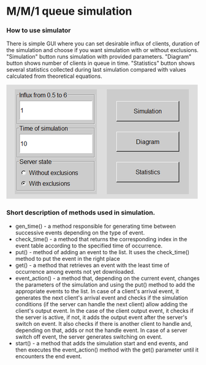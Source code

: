 # M/M/1 queue simulation

### How to use simulator

There is simple GUI where you can set desirable influx of clients, duration of the simulation and choose if you want simulation with or without exclusions. "Simulation" button runs simulation with provided parameters. "Diagram" button shows number of clients in queue in time. "Statistics" button shows several statistics collected during last simulation compared with values calculated from theoretical equations.

![Image](https://github.com/mwalachowski/MM1_Queue_simulation/blob/master/GUI.PNG)

### Short description of methods used in simulation.

* gen_time() - a method responsible for generating time between successive events depending on the type of event.
* check_time() - a method that returns the corresponding index in the event table according to the specified time of occurrence.
* put() - method of adding an event to the list. It uses the check_time() method to put the event in the right place
* get() - a method that retrieves an event with the least time of occurrence among events not yet downloaded.
* event_action() - a method that, depending on the current event, changes the parameters of the simulation and using the put() method to add the appropriate events to the list. In case of a client's arrival event, it generates the next client's arrival event and checks if the simulation conditions (if the server can handle the next client) allow adding the client's output event. In the case of the client output event, it checks if the server is active, if not, it adds the output event after the server's switch on event. It also checks if there is another client to handle and, depending on that, adds or not the handle event. In case of a server switch off event, the server generates switching on event. 
* start() - a method that adds the simulation start and end events, and then executes the event_action() method with the get() parameter until it encounters the end event.

